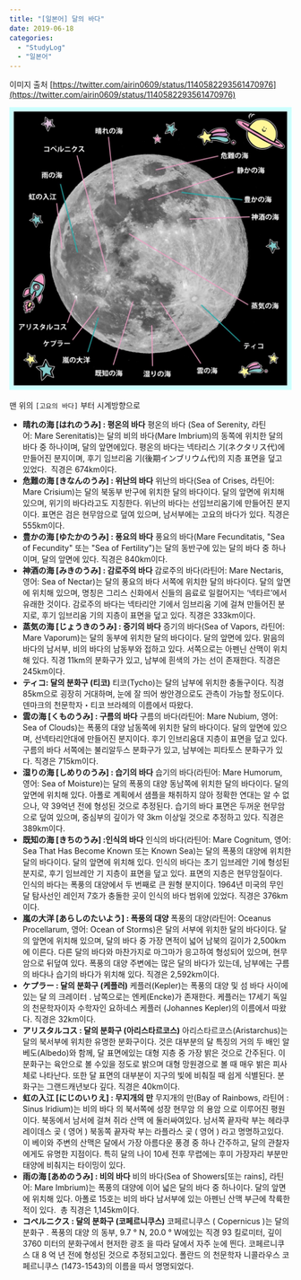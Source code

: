 ```yaml
---
title: "[일본어] 달의 바다"
date: 2019-06-18
categories: 
  - "StudyLog"
  - "일본어"
---
```


이미지 출처 [https://twitter.com/airin0609/status/1140582293561470976](https://twitter.com/airin0609/status/1140582293561470976)

![](./assets/img/wp-content/uploads/2019/06/D9QpjC-U4AEQuIj.jpg)

맨 위의 `[고요의 바다]` 부터 시계방향으로

- **晴れの海 \[はれのうみ\] : 평온의 바다** 평온의 바다 (Sea of Serenity, 라틴어: Mare Serenitatis)는 달의 비의 바다(Mare Imbrium)의 동쪽에 위치한 달의 바다 중 하나이며, 달의 앞면에있다. 평온의 바다는 넥타리스 기(ネクタリス代)에 만들어진 분지이며, 후기 임브리움 기(後期インブリウム代)의 지층 표면을 덮고 있었다.  직경은 674km이다.
- **危難の海 \[きなんのうみ\] : 위난의 바다** 위난의 바다(Sea of Crises, 라틴어: Mare Crisium)는 달의 북동부 반구에 위치한 달의 바다이다. 달의 앞면에 위치해 있으며, 위기의 바다라고도 지칭한다. 위난의 바다는 선임브리움기에 만들어진 분지이다. 표면은 검은 현무암으로 덮여 있으며, 남서부에는 고요의 바다가 있다. 직경은 555km이다.
- **豊かの海 \[ゆたかのうみ\] : 풍요의 바다** 풍요의 바다(Mare Fecunditatis, "Sea of Fecundity" 또는 "Sea of Fertility")는 달의 동반구에 있는 달의 바다 중 하나이며, 달의 앞면에 있다. 직경은 840km이다.
- **神酒の海 \[みきのうみ\] : 감로주의 바다** 감로주의 바다(라틴어: Mare Nectaris, 영어: Sea of​​ Nectar)는 달의 풍요의 바다 서쪽에 위치한 달의 바다이다. 달의 앞면에 위치해 있으며, 명칭은 그리스 신화에서 신들의 음료로 일컬어지는 ‘넥타르’에서 유래한 것이다. 감로주의 바다는 넥타리안 기에서 임브리움 기에 걸쳐 만들어진 분지로, 후기 임브리움 기의 지층이 표면을 덮고 있다. 직경은 333km이다.
- **蒸気の海 \[じょうきのうみ\] : 증기의 바다** 증기의 바다(Sea of Vapors, 라틴어: Mare Vaporum)는 달의 동부에 위치한 달의 바다이다. 달의 앞면에 있다. 맑음의 바다의 남서부, 비의 바다의 남동부와 접하고 있다. 서쪽으로는 아펜닌 산맥이 위치해 있다. 직경 11km의 분화구가 있고, 남부에 흰색의 가는 선이 존재한다. 직경은 245km이다.
- **ティコ: 달의 분화구 (티코)** 티코(Tycho)는 달의 남부에 위치한 충돌구이다. 직경 85km으로 굉장히 거대하며, 눈에 잘 띄어 쌍안경으로도 관측이 가능할 정도이다. 덴마크의 천문학자・티코 브라헤의 이름에서 따왔다.
- **雲の海 \[くものうみ\] : 구름의 바다** 구름의 바다(라틴어: Mare Nubium, 영어: Sea of Clouds)는 폭풍의 대양 남동쪽에 위치한 달의 바다이다. 달의 앞면에 있으며, 선넥타리안대에 만들어진 분지이다. 후기 인브리움대 지층이 표면을 덮고 있다. 구름의 바다 서쪽에는 불리알두스 분화구가 있고, 남부에는 피타토스 분화구가 있다. 직경은 715km이다.
- **湿りの海 \[しめりのうみ\] : 습기의 바다** 습기의 바다(라틴어: Mare Humorum, 영어: Sea of Moisture)는 달의 폭풍의 대양 동남쪽에 위치한 달의 바다이다. 달의 앞면에 위치해 있다. 아폴로 계획에서 샘플을 채취하지 않아 정확한 연대는 알 수 없으나, 약 39억년 전에 형성된 것으로 추정된다. 습기의 바다 표면은 두꺼운 현무암으로 덮여 있으며, 중심부의 깊이가 약 3km 이상일 것으로 추정하고 있다. 직경은 389km이다.
- **既知の海 \[きちのうみ\] :인식의 바다** 인식의 바다(라틴어: Mare Cognitum, 영어: Sea That Has Become Known 또는 Known Sea)는 달의 폭풍의 대양에 위치한 달의 바다이다. 달의 앞면에 위치해 있다. 인식의 바다는 초기 임브레안 기에 형성된 분지로, 후기 임브레안 기 지층이 표면을 덮고 있다. 표면의 지층은 현무암질이다. 인식의 바다는 폭풍의 대양에서 두 번째로 큰 원형 분지이다. 1964년 미국의 무인 달 탐사선인 레인저 7호가 충돌한 곳이 인식의 바다 범위에 있었다. 직경은 376km이다.
- **嵐の大洋 \[あらしのたいよう\] : 폭풍의 대양** 폭풍의 대양(라틴어: Oceanus Procellarum, 영어: Ocean of Storms)은 달의 서부에 위치한 달의 바다이다. 달의 앞면에 위치해 있으며, 달의 바다 중 가장 면적이 넓어 남북의 길이가 2,500km에 이른다. 다른 달의 바다와 마찬가지로 마그마가 응고하여 형성되어 있으며, 현무암으로 뒤덮여 있다. 폭풍의 대양 주변에는 많은 달의 바다가 있는데, 남부에는 구름의 바다나 습기의 바다가 위치해 있다. 직경은 2,592km이다.
- **ケプラー : 달의 분화구 (케플러)** 케플러(Kepler)는 폭풍의 대양 및 섬 바다 사이에있는 달 의 크레이터 . 남쪽으로는 엔케(Encke)가 존재한다. 케플러는 17세기 독일의 천문학자이자 수학자인 요하네스 케플러 (Johannes Kepler)의 이름에서 따왔다. 직경은 32km이다.
- **アリスタルコス : 달의 분화구 (아리스타르코스)** 아리스타르코스(Aristarchus)는 달의 북서부에 위치한 유명한 분화구이다. 것은 대부분의 달 특징의 거의 두 배인 알베도(Albedo)와 함께, 달 표면에있는 대형 지층 중 가장 밝은 것으로 간주된다. 이 분화구는 육안으로 볼 수있을 정도로 밝으며 대형 망원경으로 볼 때 매우 밝은 피사체로 나타난다. 또한 달 표면의 대부분이 지구의 빛에 비춰질 때 쉽게 식별된다. 분화구는 그랜드캐년보다 깊다. 직경은 40km이다.
- **虹の入江 \[にじのいりえ\] : 무지개의 만** 무지개의 만(Bay of Rainbows, 라틴어 : Sinus Iridium)는 비의 바다 의 북서쪽에 성장 현무암 의 용암 으로 이루어진 평원이다. 북동에서 남서에 걸쳐 쥐라 산맥 에 둘러싸여있다. 남서쪽 끝자락 부는 헤라쿠레이데스 곶 ( 영어 ) 북동쪽 끝자락 부는 라플라스 곶 ( 영어 ) 라고 명명하고있다. 이 베이와 주변의 산맥은 달에서 가장 아름다운 풍경 중 하나 간주하고, 달의 관찰자에게도 유명한 지점이다. 특히 달의 나이 10세 전후 무렵에는 후미 가장자리 부분만 태양에 비춰지는 타이밍이 있다.
- **雨の海 \[あめのうみ\] : 비의 바다** 비의 바다(Sea of Showers\[또는 rains\], 라틴어: Mare Imbrium)는 폭풍의 대양에 이어 넓은 달의 바다 중 하나이다. 달의 앞면에 위치해 있다. 아폴로 15호는 비의 바다 남서부에 있는 아펜닌 산맥 부근에 착륙한 적이 있다.  총 직경은 1,145km이다.
- **コペルニクス : 달의 분화구 (코페르니쿠스)** 코페르니쿠스 ( Copernicus )는 달의 분화구 . 폭풍의 대양 의 동부, 9.7 ° N, 20.0 ° W에있는 직경 93 킬로미터, 깊이 3760 미터의 분화구에서 현저한 광조 을 따라 달에서 자주 눈에 띈다. 코페르니쿠스 대 8 억 년 전에 형성된 것으로 추정되고있다. 폴란드 의 천문학자 니콜라우스 코페르니쿠스 (1473-1543)의 이름을 따서 명명되었다.
